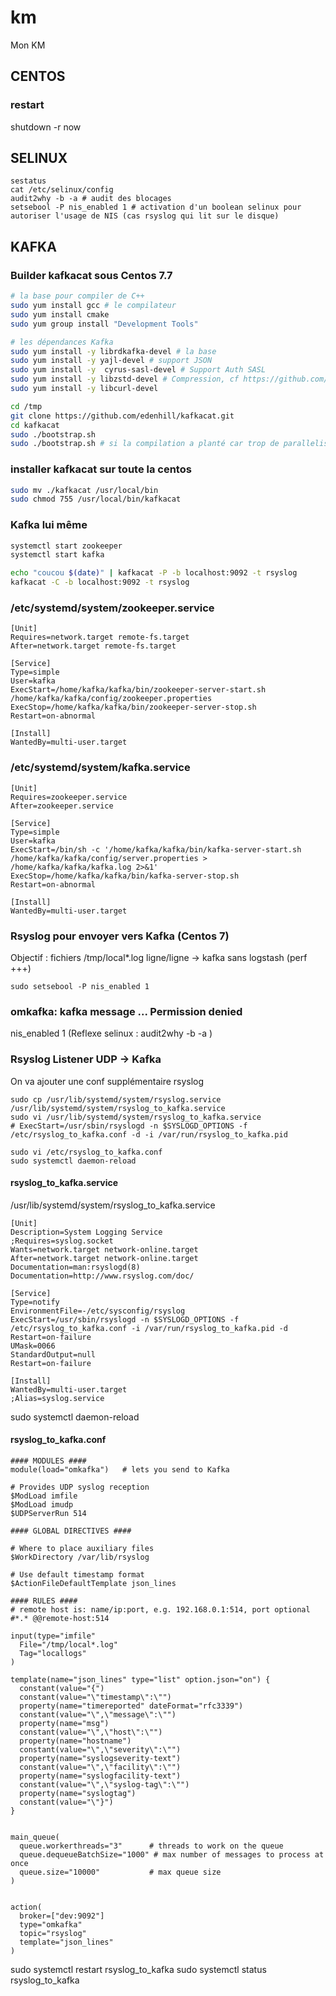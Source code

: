 # km
Mon KM

## CENTOS

### restart

shutdown -r now

## SELINUX

```
sestatus
cat /etc/selinux/config
audit2why -b -a # audit des blocages
setsebool -P nis_enabled 1 # activation d'un boolean selinux pour autoriser l'usage de NIS (cas rsyslog qui lit sur le disque)
```

## KAFKA

### Builder kafkacat sous Centos 7.7

```bash
# la base pour compiler de C++
sudo yum install gcc # le compilateur
sudo yum install cmake
sudo yum group install "Development Tools"

# les dépendances Kafka
sudo yum install -y librdkafka-devel # la base
sudo yum install -y yajl-devel # support JSON
sudo yum install -y  cyrus-sasl-devel # Support Auth SASL
sudo yum install -y libzstd-devel # Compression, cf https://github.com/facebook/zstd
sudo yum install -y libcurl-devel

cd /tmp
git clone https://github.com/edenhill/kafkacat.git
cd kafkacat
sudo ./bootstrap.sh
sudo ./bootstrap.sh # si la compilation a planté car trop de parallelisation

```

### installer kafkacat sur toute la centos

```bash
sudo mv ./kafkacat /usr/local/bin
sudo chmod 755 /usr/local/bin/kafkacat
```

### Kafka lui même

```bash
systemctl start zookeeper
systemctl start kafka

echo "coucou $(date)" | kafkacat -P -b localhost:9092 -t rsyslog
kafkacat -C -b localhost:9092 -t rsyslog

```


### /etc/systemd/system/zookeeper.service
```
[Unit]
Requires=network.target remote-fs.target
After=network.target remote-fs.target

[Service]
Type=simple
User=kafka
ExecStart=/home/kafka/kafka/bin/zookeeper-server-start.sh /home/kafka/kafka/config/zookeeper.properties
ExecStop=/home/kafka/kafka/bin/zookeeper-server-stop.sh
Restart=on-abnormal

[Install]
WantedBy=multi-user.target

```


### /etc/systemd/system/kafka.service
```
[Unit]
Requires=zookeeper.service
After=zookeeper.service

[Service]
Type=simple
User=kafka
ExecStart=/bin/sh -c '/home/kafka/kafka/bin/kafka-server-start.sh /home/kafka/kafka/config/server.properties > /home/kafka/kafka/kafka.log 2>&1'
ExecStop=/home/kafka/kafka/bin/kafka-server-stop.sh
Restart=on-abnormal

[Install]
WantedBy=multi-user.target
```


### Rsyslog pour envoyer vers Kafka (Centos 7)

Objectif : fichiers /tmp/local*.log ligne/ligne -> kafka sans logstash (perf +++)

```
sudo setsebool -P nis_enabled 1
```


### omkafka: kafka message ... Permission denied

nis_enabled 1 (Reflexe selinux : audit2why -b -a )

### Rsyslog Listener UDP -> Kafka

On va ajouter une conf supplémentaire rsyslog

```
sudo cp /usr/lib/systemd/system/rsyslog.service /usr/lib/systemd/system/rsyslog_to_kafka.service
sudo vi /usr/lib/systemd/system/rsyslog_to_kafka.service
# ExecStart=/usr/sbin/rsyslogd -n $SYSLOGD_OPTIONS -f /etc/rsyslog_to_kafka.conf -d -i /var/run/rsyslog_to_kafka.pid

sudo vi /etc/rsyslog_to_kafka.conf
sudo systemctl daemon-reload
```

#### rsyslog_to_kafka.service

/usr/lib/systemd/system/rsyslog_to_kafka.service

```
[Unit]
Description=System Logging Service
;Requires=syslog.socket
Wants=network.target network-online.target
After=network.target network-online.target
Documentation=man:rsyslogd(8)
Documentation=http://www.rsyslog.com/doc/

[Service]
Type=notify
EnvironmentFile=-/etc/sysconfig/rsyslog
ExecStart=/usr/sbin/rsyslogd -n $SYSLOGD_OPTIONS -f /etc/rsyslog_to_kafka.conf -i /var/run/rsyslog_to_kafka.pid -d
Restart=on-failure
UMask=0066
StandardOutput=null
Restart=on-failure

[Install]
WantedBy=multi-user.target
;Alias=syslog.service
```

sudo systemctl daemon-reload

#### rsyslog_to_kafka.conf

```
#### MODULES ####
module(load="omkafka")   # lets you send to Kafka

# Provides UDP syslog reception
$ModLoad imfile
$ModLoad imudp
$UDPServerRun 514

#### GLOBAL DIRECTIVES ####

# Where to place auxiliary files
$WorkDirectory /var/lib/rsyslog

# Use default timestamp format
$ActionFileDefaultTemplate json_lines

#### RULES ####
# remote host is: name/ip:port, e.g. 192.168.0.1:514, port optional
#*.* @@remote-host:514

input(type="imfile"
  File="/tmp/local*.log"
  Tag="locallogs"
)

template(name="json_lines" type="list" option.json="on") {
  constant(value="{")
  constant(value="\"timestamp\":\"")
  property(name="timereported" dateFormat="rfc3339")
  constant(value="\",\"message\":\"")
  property(name="msg")
  constant(value="\",\"host\":\"")
  property(name="hostname")
  constant(value="\",\"severity\":\"")
  property(name="syslogseverity-text")
  constant(value="\",\"facility\":\"")
  property(name="syslogfacility-text")
  constant(value="\",\"syslog-tag\":\"")
  property(name="syslogtag")
  constant(value="\"}")
}


main_queue(
  queue.workerthreads="3"      # threads to work on the queue
  queue.dequeueBatchSize="1000" # max number of messages to process at once
  queue.size="10000"           # max queue size
)


action(
  broker=["dev:9092"]
  type="omkafka"
  topic="rsyslog"
  template="json_lines"
)

```

sudo systemctl restart rsyslog_to_kafka
sudo systemctl status rsyslog_to_kafka


